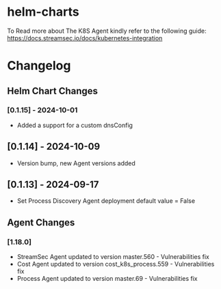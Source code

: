 # helm-charts

To Read more about The K8S Agent kindly refer to the following guide: https://docs.streamsec.io/docs/kubernetes-integration

# Changelog
## Helm Chart Changes

### [0.1.15] - 2024-10-01
- Added a support for a custom dnsConfig 
## [0.1.14] - 2024-10-09
- Version bump, new Agent versions added 
## [0.1.13] - 2024-09-17
- Set Process Discovery Agent deployment default value = False

## Agent Changes
### [1.18.0]
- StreamSec Agent updated to version master.560 - Vulnerabilities fix
- Cost Agent updated to version cost_k8s_process.559 - Vulnerabilities fix
- Process Agent updated to version master.69 - Vulnerabilities fix


